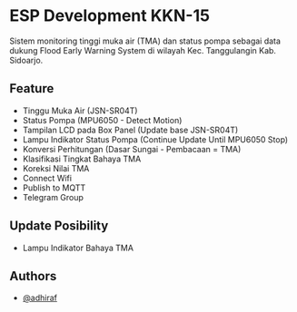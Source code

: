 # ESP Development KKN-15

Sistem monitoring tinggi muka air (TMA) dan status pompa sebagai data dukung Flood Early Warning System di wilayah Kec. Tanggulangin Kab. Sidoarjo.



## Feature

- Tinggu Muka Air (JSN-SR04T)
- Status Pompa (MPU6050 - Detect Motion)
- Tampilan LCD pada Box Panel (Update base JSN-SR04T)
- Lampu Indikator Status Pompa (Continue Update Until MPU6050 Stop)
- Konversi Perhitungan (Dasar Sungai - Pembacaan = TMA)
- Klasifikasi Tingkat Bahaya TMA
- Koreksi Nilai TMA 
- Connect Wifi 
- Publish to MQTT
- Telegram Group



## Update Posibility
- Lampu Indikator Bahaya TMA 



## Authors

- [@adhiraf]([https://github.com/adhiraf])
